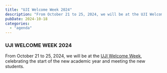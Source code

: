 ```yaml
---
title: "UJI Welcome Week 2024"  
description: "From October 21 to 25, 2024, we will be at the UJI Welcome Week, celebrating the start of the new academic year and meeting the new students."  
pubDate: 2024-10-18  
categories:  
  - "agenda"  
---
```


### UJI WELCOME WEEK 2024  

From October 21 to 25, 2024, we will be at the [UJI Welcome Week](https://www.google.es/maps/place/Universitat+Jaume+I/@39.9902105,-0.0511631,14z/data=!4m6!3m5!1s0xd5ffe0fca9b5147:0x1368bf53b3a7fb3f!8m2!3d39.9943481!4d-0.0702147!16zL20vMDg0dGNk?coh=164777&entry=tt&shorturl=1), celebrating the start of the new academic year and meeting the new students.  
